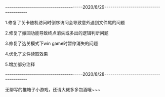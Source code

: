 ---------------------------------------2020/8/29---------------------------------------

1.修复了关卡随机访问时倒序访问会导致意外遇到文件尾的问题

2.修复了撤回功能导致终点消失或多出的逻辑判断问题

3.修复了选关模式下win game时暂停消失的问题

4.优化了文件读取效果

5.增加部分注释

---------------------------------------2020/8/28---------------------------------------

无聊写的推箱子小游戏，还请大佬多多包涵哦~~~
